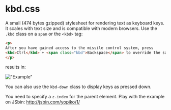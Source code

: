 kbd.css
======

A small (474 bytes gzipped) stylesheet for rendering text as keyboard keys. It scales with text size and is compatible with modern browsers. Use the `.kbd` class on a `span` or the `<kbd>` tag:

```html
<p>
After you have gained access to the missile control system, press 
<kbd>Ctrl</kbd> + <span class="kbd">Backspace</span> to override the safety controls.
</p>
```

results in:

!["Example"](https://raw.githubusercontent.com/JSlote/kbd.css/master/example.png "Example")

You can also use the ```kbd-down``` class to display keys as pressed down.

You need to specify a `z-index` for the parent element. Play with the example on JSbin: http://jsbin.com/yopiko/1/
